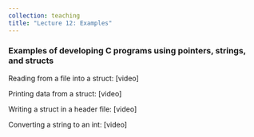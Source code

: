 ```yaml
---
collection: teaching
title: "Lecture 12: Examples"
---
```


### Examples of developing C programs using pointers, strings, and structs

Reading from a file into a struct: [video]

Printing data from a struct: [video]

Writing a struct in a header file: [video]

Converting a string to an int: [video]
